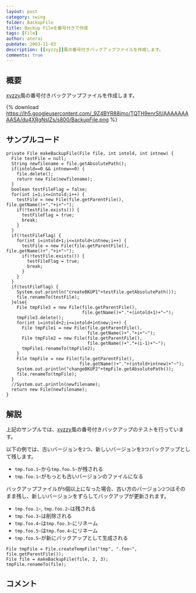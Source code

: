 ```yaml
---
layout: post
category: swing
folder: BackupFile
title: Backup Fileを番号付きで作成
tags: [File]
author: aterai
pubdate: 2003-11-03
description: [[xyzzy]]風の番号付きバックアップファイルを作成します。
comments: true
---
```

## 概要
[xyzzy](http://terai.xrea.jp/xyzzy.html)風の番号付きバックアップファイルを作成します。

{% download https://lh5.googleusercontent.com/_9Z4BYR88imo/TQTH9enrSII/AAAAAAAAASA/du4XRgNsIZs/s800/BackupFile.png %}

## サンプルコード
<pre class="prettyprint"><code>private File makeBackupFile(File file, int intold, int intnew) {
  File testFile = null;
  String newfilename = file.getAbsolutePath();
  if(intold==0 &amp;&amp; intnew==0) {
    file.delete();
    return new File(newfilename);
  }
  boolean testFileFlag = false;
  for(int i=1;i&lt;=intold;i++) {
    testFile = new File(file.getParentFile(), file.getName()+"."+i+"~");
    if(!testFile.exists()) {
      testFileFlag = true;
      break;
    }
  }
  if(!testFileFlag) {
    for(int i=intold+1;i&lt;=intold+intnew;i++) {
      testFile = new File(file.getParentFile(), file.getName()+"."+i+"~");
      if(!testFile.exists()) {
        testFileFlag = true;
        break;
      }
    }
  }
  if(testFileFlag) {
    System.out.println("createBKUP1"+testFile.getAbsolutePath());
    file.renameTo(testFile);
  }else{
    File tmpFile3 = new File(file.getParentFile(),
                             file.getName()+"."+(intold+1)+"~");
    tmpFile3.delete();
    for(int i=intold+2;i&lt;=intold+intnew;i++) {
      File tmpFile1 = new File(file.getParentFile(),
                               file.getName()+"."+i+"~");
      File tmpFile2 = new File(file.getParentFile(),
                               file.getName()+"."+(i-1)+"~");
      tmpFile1.renameTo(tmpFile2);
    }
    File tmpFile = new File(file.getParentFile(),
                            file.getName()+"."+(intold+intnew)+"~");
    System.out.println("changeBKUP2"+tmpFile.getAbsolutePath());
    file.renameTo(tmpFile);
  }
  //System.out.println(newfilename);
  return new File(newfilename);
}
</code></pre>

## 解説
上記のサンプルでは、[xyzzy](http://terai.xrea.jp/xyzzy.html)風の番号付きバックアップのテストを行っています。

以下の例では、古いバージョンを`2`つ、新しいバージョンを`3`つバックアップとして残します。

- `tmp.foo.1~`から`tmp.foo.5~`が残される
- `tmp.foo.1~`がもっとも古いバージョンのファイルになる

<!-- dummy comment line for breaking list -->

バックアップファイルが`5`個以上になった場合、古い方のバージョン`2`つはそのまま残し、新しいバージョンをずらしてバックアップが更新されます。

- `tmp.foo.1~`, `tmp.foo.2~`は残される
- `tmp.foo.3~`は削除される
- `tmp.foo.4~`は`tmp.foo.3~`にリネーム
- `tmp.foo.5~`は`tmp.foo.4~`にリネーム
- `tmp.foo.5~`が新にバックアップとして生成される

<!-- dummy comment line for breaking list -->

<pre class="prettyprint"><code>File tmpFile = File.createTempFile("tmp", ".foo~", file.getParentFile());
File file = makeBackupFile(file, 2, 3);
tmpFile.renameTo(file);
</code></pre>

## コメント
